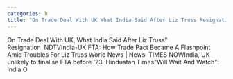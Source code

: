 ```yaml
---
categories: h
title: "On Trade Deal With UK What India Said After Liz Truss Resignation  NDTV"
---
```

On Trade Deal With UK, What India Said After Liz Truss" Resignation&nbsp;&nbsp;NDTVIndia-UK FTA: How Trade Pact Became A Flashpoint Amid Troubles For Liz Truss World News | News&nbsp;&nbsp;TIMES NOWIndia, UK unlikely to finalise FTA before ’23&nbsp;&nbsp;Hindustan Times"Will Wait And Watch": India O